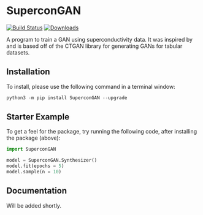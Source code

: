 # SuperconGAN

[![Build Status](https://travis-ci.com/RajeevAtla/SuperconGAN.svg?branch=master)](https://travis-ci.com/RajeevAtla/SuperconGAN)
[![Downloads](https://static.pepy.tech/personalized-badge/supercongan?period=total&units=international_system&left_color=black&right_color=blue&left_text=Downloads)](https://pepy.tech/project/supercongan)

A program to train a GAN using superconductivity data.
It was inspired by and is based off of the CTGAN library for generating GANs for tabular datasets.

## Installation
To install, please use the following command in a terminal window:

```PowerShell
python3 -m pip install SuperconGAN --upgrade
```

## Starter Example

To get a feel for the package, try running the following code, after installing the package (above):

```python
import SuperconGAN

model = SuperconGAN.Synthesizer()
model.fit(epochs = 5)
model.sample(n = 10)
```

## Documentation

Will be added shortly.
